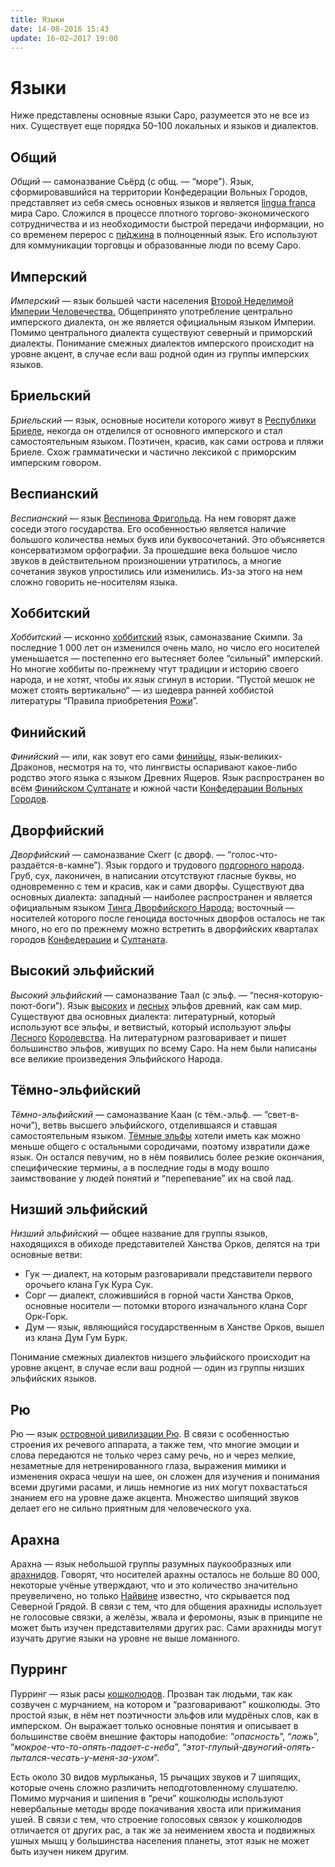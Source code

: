 ```yaml
---
title: Языки
date: 14-08-2016 15:43
update: 16−02−2017 19:00
---
```


# Языки

Ниже представлены основные языки Саро, разумеется это не все из них. Существует еще порядка 50–100 локальных и языков и диалектов.

## Общий

*Общий* — самоназвание Сьёрд (с общ. — “море”). Язык, сформировавшийся на территории Конфедерации Вольных Городов, представляет из себя смесь основных языков и является [lingua franca](https://ru.wikipedia.org/wiki/Лингва_франка) мира Саро. Сложился в процессе плотного торгово-экономического сотрудничества и из необходимости быстрой передачи информации, но со временем перерос с [пи́джина](https://ru.wikipedia.org/wiki/Пиджин) в полноценный язык. Его используют для коммуникации торговцы и образованные люди по всему Саро.

## Имперский

*Имперский* — язык большей части населения [Второй Неделимой Империи Человечества.](https://sardinka.org/wiki/empire/) Общепринято употребление центрально имперского диалекта, он же является официальным языком Империи. Помимо центрального диалекта существуют северный и приморский диалекты.
Понимание смежных диалектов имперского происходит на уровне акцент, в случае если ваш родной один из группы имперских языков.

## Бриельский

*Бриельский* — язык, основные носители которого живут в [Республики Бриеле](https://sardinka.org/wiki/republic/), некогда он отделился от основного имперского и стал самостоятельным языком. Поэтичен, красив, как сами острова и пляжи Бриеле. Схож грамматически и частично лексикой с приморским имперским говором.


## Веспианский

*Веспианский* — язык [Веспинова Фригольда](https://sardinka.org/wiki/freehold/). На нем говорят даже соседи этого государства. Его особенностью является наличие большого количества немых букв или буквосочетаний. Это объясняется консерватизмом орфографии. За прошедшие века большое число звуков в действительном произношении утратилось, а многие сочетания звуков упростились или изменились. Из-за этого на нем сложно говорить не-носителям языка. 

## Хоббитский

*Хоббитский* — исконно [хоббитский](https://sardinka.org/wiki/race/#_8) язык, самоназвание Скимпи. За последние 1 000 лет он изменился очень мало, но число его носителей уменьшается — постепенно его вытесняет более “сильный” имперский. Но многие хоббиты по-прежнему чтут традиции и историю своего народа, и не хотят, чтобы их язык сгинул в истории. “Пустой мешок не может стоять вертикально“ — из шедевра ранней хоббистой литературы “Правила приобретения [Рожи](https://sardinka.org/wiki/gods/#a_1)”. 

## Финийский

*Финийский* — или, как зовут его сами [финийцы](https://sardinka.org/wiki/race/#Финийцы), язык-великих-Драконов, несмотря на то, что лингвисты оспаривают какое-либо родство этого языка с языком Древних Ящеров. Язык распространен во всём [Финийском Султанате](https://sardinka.org/wiki/sultanate/) и южной части [Конфедерации Вольных Городов](https://sardinka.org/wiki/confederation).

## Дворфийский

*Дворфийский* — самоназвание Скегг (с дворф. — “голос-что-раздаётся-в-камне”). Язык гордого и трудового [подгорного народа](https://sardinka.org/wiki/race/#_9). Груб, сух, лаконичен, в написании отсутствуют гласные буквы, но одновременно с тем и красив, как и сами дворфы. Существуют два основных диалекта: западный — наиболее распространен и является официальным языком [Тинга Дворфийского Народа](https://sardinka.org/wiki/thing/); восточный — носителей которого после геноцида восточных дворфов осталось не так много, но его по прежнему можно встретить в дворфийских кварталах городов [Конфедерации](https://sardinka.org/wiki/confederation) и [Султаната](https://sardinka.org/wiki/sultanate/). 

## Высокий эльфийский

*Высокий эльфийский* — самоназвание Таал (с эльф. — “песня-которую-поют-боги”). Язык [высоких](https://sardinka.org/wiki/race/#_15) и [лесных](https://sardinka.org/wiki/race/#Лесные) эльфов древний, как сам мир. Существуют два основных диалекта: литературный, который используют все эльфы, и ветвистый, который используют эльфы [Л](https://sardinka.org/wiki/country/forest)[есного](https://sardinka.org/wiki/country/forest) [К](https://sardinka.org/wiki/country/forest)[оролевства](https://sardinka.org/wiki/forest). На литературном разговаривает и пишет большинство эльфов, живущих по всему Саро. На нем были написаны все великие произведения Эльфийского Народа. 

## Тёмно-эльфийский

*Тёмно-эльфийский* — самоназвание Каан (с тём.-эльф. — ”свет-в-ночи”), ветвь высшего эльфийского, отделившаяся и ставшая самостоятельным языком. [Тёмные эльфы](https://sardinka.org/wiki/race/#_17) хотели иметь как можно меньше общего с остальными сородичами, поэтому извратили даже язык. Он остался певучим, но в нём появились более резкие окончания, специфические термины, а в последние годы в моду вошло заимствование у людей понятий и “перепевание” их на свой лад. 

## Низший эльфийский

*Низший эльфийский* — общее название для группы языков, находящихся в обиходе представителей Ханства Орков, делятся на три основные ветви:

- Гук — диалект, на которым разговаривали представители первого орочьего клана Гук Кура Сук.
- Сорг — диалект, сложившийся в горной части Ханства Орков, основные носители — потомки второго изначального клана Сорг Орк-Горк.
- Дум — язык, являющийся государственным в Ханстве Орков, вышел из клана Дум Гум Бурк.

Понимание смежных диалектов низшего эльфийского происходит на уровне акцент, в случае если ваш родной — один из группы низших эльфийских языков.

## Рю

Рю — язык [островной цивилизации Рю](https://sardinka.org/wiki/race/#_21). В связи с особенностью строения их речевого аппарата, а также тем, что многие эмоции и слова передаются не только через саму речь, но и через мелкие, незаметные для нетренированного глаза, выражения мимики и изменения окраса чешуи на шее, он сложен для изучения и понимания всеми другими расами, и лишь немногие из них могут похвастаться знанием его на уровне даже акцента. Множество шипящий звуков делает его не сильно приятным для человеческого уха. 

## Арахна

Арахна — язык небольшой группы разумных паукообразных или [арахнидов](https://sardinka.org/wiki/race/#Арахниды). Говорят, что носителей арахны осталось не больше 80 000, некоторые учёные утверждают, что и это количество значительно преувеличено, но только [Найвине](https://sardinka.org/wiki/gods/#_2) известно, что скрывается под Северной Грядой. В связи с тем, что для общения арахниды использует не голосовые связки, а желёзы, жвала и феромоны, язык в принципе не может быть изучен представителями других рас. Сами арахниды могут изучать другие языки на уровне не выше ломанного.

## Пурринг

Пурринг — язык расы [кошколюдов](https://sardinka.org/wiki/race/#Кошколюд). Прозван так людьми, так как созвучен с мурчанием, на котором и “разговаривают” кошколюды. Это простой язык, в нём нет поэтичности эльфов или мудрёных слов, как в имперском. Он выражает только основные понятия и описывает в большинстве своём внешние факторы наподобие: “*опасность*”, “*ложь*”, “*мокрое-что-то-опять-падает-с-неба*”, “*этот-глупый-двуногий-опять-пытался-чесать-у-меня-за-ухом*”. 

Есть около 30 видов мурлыканья, 15 рычащих звуков и 7 шипящих, которые очень сложно различить неподготовленному слушателю. Помимо мурчания и шипения в “речи” кошколюды используют невербальные методы вроде покачивания хвоста или прижимания ушей. 
В связи с тем, что строение голосовых связок у кошколюдов отличается от других рас, а так же за неимением хвоста и подвижных ушных мышц у большинства населения планеты, этот язык не может быть изучен никем другим. 

